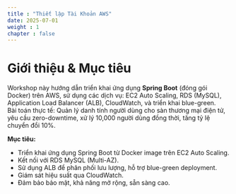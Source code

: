 ```yaml
---
title : "Thiết lập Tài Khoản AWS"
date: 2025-07-01
weight : 1 
chapter : false
---
```


# Giới thiệu & Mục tiêu

Workshop này hướng dẫn triển khai ứng dụng **Spring Boot** (đóng gói Docker) trên AWS, sử dụng các dịch vụ: EC2 Auto Scaling, RDS (MySQL), Application Load Balancer (ALB), CloudWatch, và triển khai blue-green.  
Bài toán thực tế: Quản lý danh tính người dùng cho sàn thương mại điện tử, yêu cầu zero-downtime, xử lý 10,000 người dùng đồng thời, tăng tỷ lệ chuyển đổi 10%.

**Mục tiêu:**
- Triển khai ứng dụng Spring Boot từ Docker image trên EC2 Auto Scaling.
- Kết nối với RDS MySQL (Multi-AZ).
- Sử dụng ALB để phân phối lưu lượng, hỗ trợ blue-green deployment.
- Giám sát hiệu suất qua CloudWatch.
- Đảm bảo bảo mật, khả năng mở rộng, sẵn sàng cao.